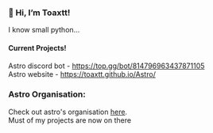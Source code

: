 ### 👋 Hi, I’m Toaxtt!

I know small python...


#### Current Projects!

Astro discord bot - https://top.gg/bot/814796963437871105 <br/>
Astro website - https://toaxtt.github.io/Astro/


### Astro Organisation:

Check out astro's organisation [here](https://github.com/Astro-Developer). <br/>
Must of my projects are now on there
